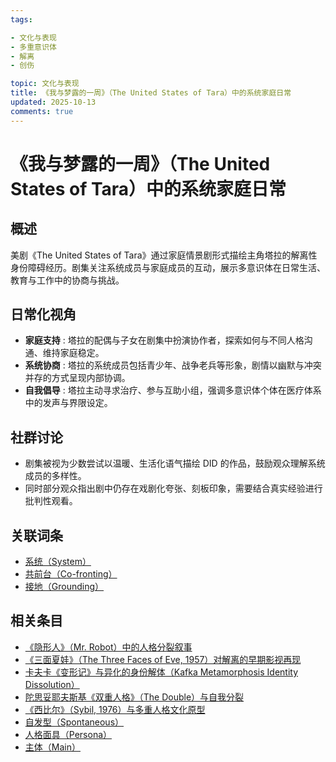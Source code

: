 ```yaml
---
tags:

- 文化与表现
- 多重意识体
- 解离
- 创伤

topic: 文化与表现
title: 《我与梦露的一周》（The United States of Tara）中的系统家庭日常
updated: 2025-10-13
comments: true
---
```


# 《我与梦露的一周》（The United States of Tara）中的系统家庭日常

## 概述

美剧《The United States of Tara》通过家庭情景剧形式描绘主角塔拉的解离性身份障碍经历。剧集关注系统成员与家庭成员的互动，展示多意识体在日常生活、教育与工作中的协商与挑战。

## 日常化视角

- **家庭支持** : 塔拉的配偶与子女在剧集中扮演协作者，探索如何与不同人格沟通、维持家庭稳定。
- **系统协商** : 塔拉的系统成员包括青少年、战争老兵等形象，剧情以幽默与冲突并存的方式呈现内部协调。
- **自我倡导** : 塔拉主动寻求治疗、参与互助小组，强调多意识体个体在医疗体系中的发声与界限设定。

## 社群讨论

- 剧集被视为少数尝试以温暖、生活化语气描绘 DID 的作品，鼓励观众理解系统成员的多样性。
- 同时部分观众指出剧中仍存在戏剧化夸张、刻板印象，需要结合真实经验进行批判性观看。

## 关联词条

- [系统（System）](System.md)
- [共前台（Co-fronting）](Co-Fronting.md)
- [接地（Grounding）](Grounding.md)

## 相关条目

- [《隐形人》（Mr. Robot）中的人格分裂叙事](Mr-Robot-DID-Narrative.md)
- [《三面夏娃》（The Three Faces of Eve, 1957）对解离的早期影视再现](Three-Faces-Of-Eve-1957-Dissociation.md)
- [卡夫卡《变形记》与异化的身份解体（Kafka Metamorphosis Identity Dissolution）](Kafka-Metamorphosis-Identity-Dissolution.md)
- [陀思妥耶夫斯基《双重人格》（The Double）与自我分裂](Dostoevsky-The-Double-Self-Division.md)
- [《西比尔》（Sybil, 1976）与多重人格文化原型](Sybil-1976-Cultural-Prototype.md)
- [自发型（Spontaneous）](Spontaneous.md)
- [人格面具（Persona）](Persona.md)
- [主体（Main）](Main.md)
